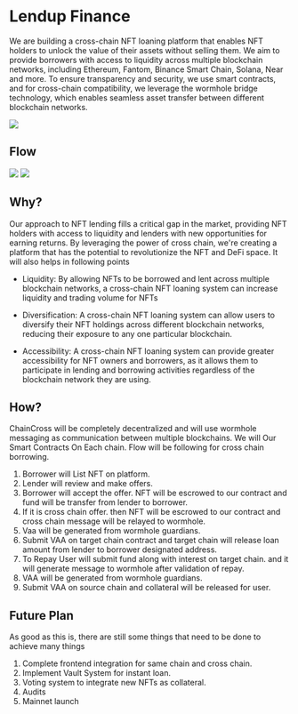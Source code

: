 # Lendup Finance

We are building a cross-chain NFT loaning platform that enables NFT holders to unlock the value of their assets without selling them. We aim to provide borrowers with access to liquidity across multiple blockchain networks, including Ethereum, Fantom, Binance Smart Chain, Solana, Near and more. To ensure transparency and security, we use smart contracts, and for cross-chain compatibility, we leverage the wormhole bridge technology, which enables seamless asset transfer between different blockchain networks.

![](https://postimg.cc/Q95dyHgt)

## Flow

![](https://i.postimg.cc/X7mpyF48/Screenshot-2023-03-09-at-2-50-21-AM.png)
![](https://i.postimg.cc/5040MSSx/Screenshot-2023-03-09-at-2-50-28-AM.png)


## Why?

Our approach to NFT lending fills a critical gap in the market, providing NFT holders with access to liquidity and lenders with new opportunities for earning returns. By leveraging the power of cross chain, we're creating a platform that has the potential to revolutionize the NFT and DeFi space. It will also helps in following points

- Liquidity: By allowing NFTs to be borrowed and lent across multiple blockchain networks, a cross-chain NFT loaning system can increase liquidity and trading volume for NFTs

- Diversification: A cross-chain NFT loaning system can allow users to diversify their NFT holdings across different blockchain networks, reducing their exposure to any one particular blockchain.

- Accessibility: A cross-chain NFT loaning system can provide greater accessibility for NFT owners and borrowers, as it allows them to participate in lending and borrowing activities regardless of the blockchain network they are using.

## How?

ChainCross will be completely decentralized and will use wormhole messaging as communication between multiple blockchains. We will Our Smart Contracts On Each chain. Flow will be following for cross chain borrowing.

1. Borrower will List NFT on platform. 
2. Lender will review and make offers.
3. Borrower will accept the offer. NFT will be escrowed to our contract and fund will be transfer from lender to borrower.
4. If it is cross chain offer. then NFT will be escrowed to our contract and cross chain message will be relayed to wormhole.
5. Vaa will be generated from wormhole guardians.
6. Submit VAA on target chain contract and target chain will release loan amount from lender to borrower designated address.
7. To Repay User will submit fund along with interest on target chain. and it will generate message to wormhole after validation of repay.
8. VAA will be generated from wormhole guardians.
9. Submit VAA on source chain and collateral will be released for user.


## Future Plan

As good as this is, there are still some things that need to be done to achieve many things

1. Complete frontend integration for same chain and cross chain.
2. Implement Vault System for instant loan.
3. Voting system to integrate new NFTs as collateral.
4. Audits
5. Mainnet launch
